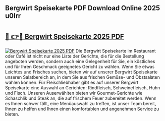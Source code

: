 ## Bergwirt Speisekarte PDF Download Online 2025 u0Irr

# <h2><a href="http://gcbe0id.nevu.top/?p=Bergwirt+Speisekarte">🔗 👉🔴 Bergwirt Speisekarte 2025 PDF</a></h2>

[![Bergwirt Speisekarte 2025 PDF](https://i.imgur.com/dBaPXMq.png)](http://gcbe0id.nevu.top/?p=Bergwirt+Speisekarte)
Die Bergwirt Speisekarte im Restaurant oder Café ist nicht nur eine Liste der Gerichte, die für die Bestellung angeboten werden, sondern auch eine Gelegenheit für Sie, ein köstliches und für Ihren Geschmack geeignetes Gericht zu wählen. Wenn Sie etwas Leichtes und Frisches suchen, bieten wir auf unserer Bergwirt Speisekarte unseren Salatbereich an, in dem Sie aus frischen Gemüse- und Obstsalaten wählen können. Für Fleischliebhaber gibt es auf unserer Bergwirt Speisekarte eine Auswahl an Gerichten: Rindfleisch, Schweinefleisch, Huhn und Fisch. Unseren Auserwählten bieten wir Gourmet-Gerichte wie Schaschlik und Steak an, die auf frischem Feuer zubereitet werden. Wenn es Ihnen schwer fällt, eine Menüauswahl zu treffen, ist unser Team bereit, Ihnen zu helfen und Ihnen einen komfortablen und angenehmen Service zu bieten.
